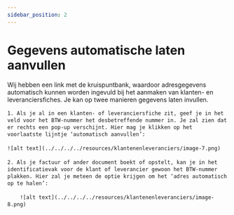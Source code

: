 ```yaml
---
sidebar_position: 2
---
```


# Gegevens automatische laten aanvullen

Wij hebben een link met de kruispuntbank, waardoor adresgegevens automatisch kunnen worden ingevuld bij het aanmaken van klanten- en leveranciersfiches. Je kan op twee manieren gegevens laten invullen. 

    1. Als je al in een klanten- of leveranciersfiche zit, geef je in het veld voor het BTW-nummer het desbetreffende nummer in. Je zal zien dat er rechts een pop-up verschijnt. Hier mag je klikken op het voorlaatste lijntje ‘automatisch aanvullen’:

    ![alt text](../../../../resources/klantenenleveranciers/image-7.png)

    2. Als je factuur of ander document boekt of opstelt, kan je in het identificatievak voor de klant of leverancier gewoon het BTW-nummer plakken. Hier zal je meteen de optie krijgen om het ‘adres automatisch op te halen’: 

		![alt text](../../../../resources/klantenenleveranciers/image-8.png)